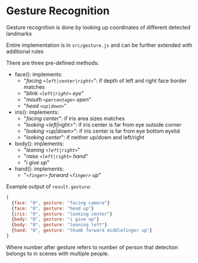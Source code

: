 # Gesture Recognition

Gesture recognition is done by looking up coordinates of different detected landmarks  

Entire implementation is in `src/gesture.js` and can be further extended with additional rules  

There are three pre-defined methods:

- face(): implements:
  - "*facing `<left|center|right>`*": if depth of left and right face border matches
  - "*blink `<left|right>` eye*"
  - "*mouth `<percentage>` open*"  
  - "*head `<up|down>`*"  
- iris(): implements:
  - "*facing center*": if iris area sizes matches
  - "*looking <left|right>*": if iris center is far from eye outside corner
  - "*looking <up|down>*": if iris center is far from eye bottom eyelid
  - "*looking center*": if neither up/down and left/right
- body(): implements:
  - "*leaning `<left|right>`*"
  - "*raise `<left|right>` hand*"
  - "*i give up*"
- hand(): implements:
  - "*`<finger>` forward `<finger>` up*"

Example output of `result.gesture`:

```js
[
  {face: "0", gesture: "facing camera"}
  {face: "0", gesture: "head up"}
  {iris: "0", gesture: "looking center"}
  {body: "0", gesture: "i give up"}
  {body: "0", gesture: "leaning left"}
  {hand: "0", gesture: "thumb forward middlefinger up"}
]
```

Where number after gesture refers to number of person that detection belongs to in scenes with multiple people.
